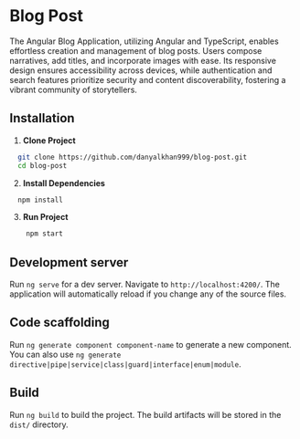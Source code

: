 # Blog Post

The Angular Blog Application, utilizing Angular and TypeScript, enables effortless creation and management of blog posts. Users compose narratives, add titles, and incorporate images with ease. Its responsive design ensures accessibility across devices, while authentication and search features prioritize security and content discoverability, fostering a vibrant community of storytellers.


## Installation

1. **Clone Project**

```bash
  git clone https://github.com/danyalkhan999/blog-post.git
  cd blog-post
```

2. **Install Dependencies**

```bash
  npm install
```

3. **Run Project**

```bash
    npm start
```


## Development server

Run `ng serve` for a dev server. Navigate to `http://localhost:4200/`. The application will automatically reload if you change any of the source files.

## Code scaffolding

Run `ng generate component component-name` to generate a new component. You can also use `ng generate directive|pipe|service|class|guard|interface|enum|module`.

## Build

Run `ng build` to build the project. The build artifacts will be stored in the `dist/` directory.


